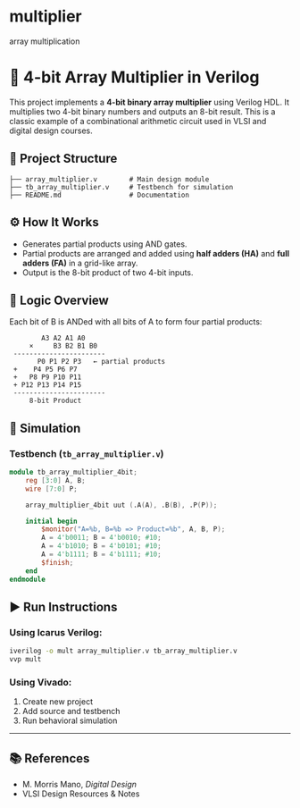 # multiplier
array multiplication

# 🔢 4-bit Array Multiplier in Verilog

This project implements a **4-bit binary array multiplier** using Verilog HDL. It multiplies two 4-bit binary numbers and outputs an 8-bit result. This is a classic example of a combinational arithmetic circuit used in VLSI and digital design courses.

## 📁 Project Structure

```
├── array_multiplier.v        # Main design module
├── tb_array_multiplier.v     # Testbench for simulation
├── README.md                 # Documentation
```

## ⚙️ How It Works

- Generates partial products using AND gates.
- Partial products are arranged and added using **half adders (HA)** and **full adders (FA)** in a grid-like array.
- Output is the 8-bit product of two 4-bit inputs.

## 🧠 Logic Overview

Each bit of B is ANDed with all bits of A to form four partial products:

```
        A3 A2 A1 A0
     ×     B3 B2 B1 B0
 -----------------------
       P0 P1 P2 P3   ← partial products
 +    P4 P5 P6 P7
 +   P8 P9 P10 P11
 + P12 P13 P14 P15
 -----------------------
     8-bit Product
```

## 🧪 Simulation

### Testbench (`tb_array_multiplier.v`)

```verilog
module tb_array_multiplier_4bit;
    reg [3:0] A, B;
    wire [7:0] P;

    array_multiplier_4bit uut (.A(A), .B(B), .P(P));

    initial begin
        $monitor("A=%b, B=%b => Product=%b", A, B, P);
        A = 4'b0011; B = 4'b0010; #10;
        A = 4'b1010; B = 4'b0101; #10;
        A = 4'b1111; B = 4'b1111; #10;
        $finish;
    end
endmodule
```

## ▶️ Run Instructions

### Using Icarus Verilog:
```bash
iverilog -o mult array_multiplier.v tb_array_multiplier.v
vvp mult
```

### Using Vivado:
1. Create new project
2. Add source and testbench
3. Run behavioral simulation

---

## 📚 References

- M. Morris Mano, *Digital Design*
- VLSI Design Resources & Notes

